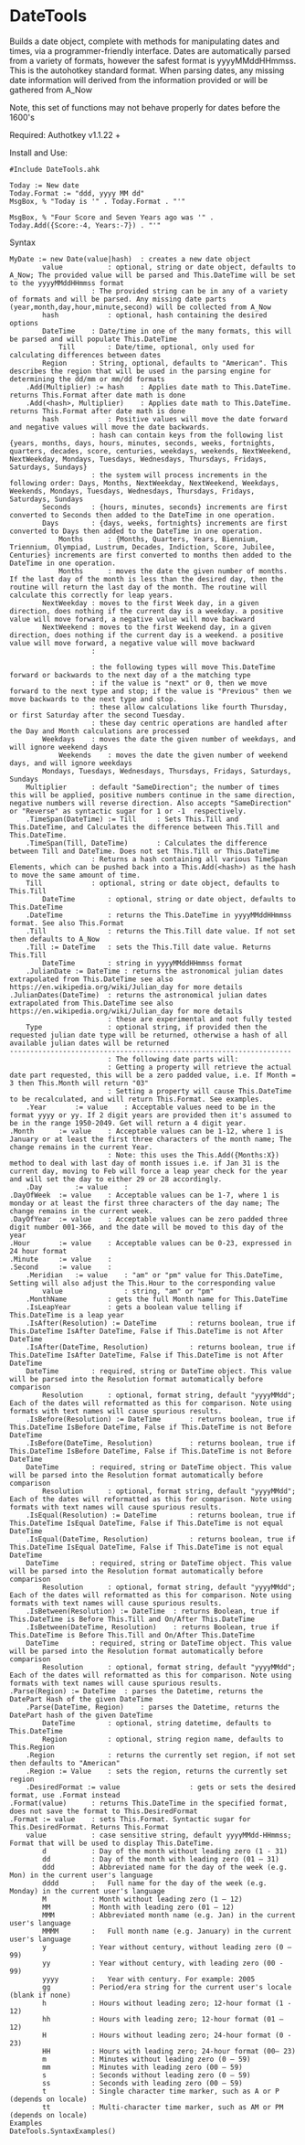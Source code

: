 # DateTools
Builds a date object, complete with methods for manipulating dates and times, via a programmer-friendly interface. Dates are automatically parsed from a variety of formats, however the safest format is yyyyMMddHHmmss. This is the autohotkey standard format. When parsing dates, any missing date information will derived from the information provided or will be gathered from A_Now

Note, this set of functions may not behave properly for dates before the 1600's

Required: Authotkey v1.1.22 +

Install and Use: 

	#Include DateTools.ahk
	
	Today := New date
	Today.Format := "ddd, yyyy MM dd"
	MsgBox, % "Today is '" . Today.Format . "'"
	
	MsgBox, % "Four Score and Seven Years ago was '" . Today.Add({Score:-4, Years:-7}) . "'"

Syntax

	MyDate := new Date(value|hash)	: creates a new date object
			value 			: optional, string or date object, defaults to A_Now; The provided value will be parsed and This.DateTime will be set to the yyyyMMddHHmmss format
						: The provided string can be in any of a variety of formats and will be parsed. Any missing date parts (year,month,day,hour,minute,second) will be collected from A_Now
			hash			: optional, hash containing the desired options	
			DateTime	: Date/time in one of the many formats, this will be parsed and will populate This.DateTime
				Till		: Date/time, optional, only used for calculating differences between dates
			Region		: String, optional, defaults to "American". This describes the region that will be used in the parsing engine for determining the dd/mm or mm/dd formats
		.Add(Multiplier) := hash	: Applies date math to This.DateTime. returns This.Format after date math is done
		.Add(<hash>, Multiplier) 	: Applies date math to This.DateTime. returns This.Format after date math is done
			hash			: Positive values will move the date forward and negative values will move the date backwards. 
						: hash can contain keys from the following list {years, months, days, hours, minutes, seconds, weeks, fortnights, quarters, decades, score, centuries, weekdays, weekends, NextWeekend, NextWeekday, Mondays, Tuesdays, Wednesdays, Thursdays, Fridays, Saturdays, Sundays}
						: the system will process increments in the following order: Days, Months, NextWeekday, NextWeekend, Weekdays, Weekends, Mondays, Tuesdays, Wednesdays, Thursdays, Fridays, Saturdays, Sundays
			Seconds		: {hours, minutes, seconds} increments are first converted to Seconds then added to the DateTime in one operation.
			Days		: {days, weeks, fortnights} increments are first converted to Days then added to the DateTime in one operation.
				Months		: {Months, Quarters, Years, Biennium, Triennium, Olympiad, Lustrum, Decades, Indiction, Score, Jubilee, Centuries} increments are first converted to months then added to the DateTime in one operation. 
				Months		: moves the date the given number of months. If the last day of the month is less than the desired day, then the routine will return the last day of the month. The routine will calculate this correctly for leap years.
			NextWeekday : moves to the first Week day, in a given direction, does nothing if the current day is a weekday. a positive value will move forward, a negative value will move backward
			NextWeekend : moves to the first Weekend day, in a given direction, does nothing if the current day is a weekend. a positive value will move forward, a negative value will move backward
						: 
	
						: the following types will move This.DateTime forward or backwards to the next day of a the matching type
						: if the value is "next" or 0, then we move forward to the next type and stop; if the value is "Previous" then we move backwards to the next type and stop.
						: these allow calculations like fourth Thursday, or first Saturday after the second Tuesday.
						: these day centric operations are handled after the Day and Month calculations are processed
			Weekdays	: moves the date the given number of weekdays, and will ignore weekend days
				Weekends	: moves the date the given number of weekend days, and will ignore weekdays
			Mondays, Tuesdays, Wednesdays, Thursdays, Fridays, Saturdays, Sundays
		Multiplier		: default "SameDirection"; the number of times this will be applied, positive numbers continue in the same direction, negative numbers will reverse direction. Also accepts "SameDirection" or "Reverse" as syntactic sugar for 1 or -1  respectively.
		.TimeSpan(DateTime) := Till		: Sets This.Till and This.DateTime, and Calculates the difference between This.Till and This.DateTime. 
		.TimeSpan(Till, DateTime)		: Calculates the difference between Till and DateTime. Does not set This.Till or This.DateTime
						: Returns a hash containing all various TimeSpan Elements, which can be pushed back into a This.Add(<hash>) as the hash to move the same amount of time.
		Till			: optional, string or date object, defaults to This.Till
			DateTime		: optional, string or date object, defaults to This.DateTime
		.DateTime			: returns the This.DateTime in yyyyMMddHHmmss format. See also This.Format
		.Till 				: returns the This.Till date value. If not set then defaults to A_Now
		.Till := DateTime	: sets the This.Till date value. Returns This.Till
			DateTime 		: string in yyyyMMddHHmmss format
		.JulianDate := DateTime	: returns the astronomical julian dates extrapolated from This.DateTime see also https://en.wikipedia.org/wiki/Julian_day for more details
	.JulianDates(DateTime)	: returns the astronomical julian dates extrapolated from This.DateTime see also https://en.wikipedia.org/wiki/Julian_day for more details 
							: these are experimental and not fully tested
		Type				: optional string, if provided then the requested julian date type will be returned, otherwise a hash of all available julian dates will be returned
	---------------------------------------------------------------------
							: The following date parts will:
							: Getting a property will retrieve the actual date part requested, this will be a zero padded value, i.e. If Month = 3 then This.Month will return "03"
							: Setting a property will cause This.DateTime to be recalculated, and will return This.Format. See examples.
		.Year		:= value	: Acceptable values need to be in the format yyyy or yy. If 2 digit years are provided then it's assumed to be in the range 1950-2049. Get will return a 4 digit year.
	.Month		:= value	: Acceptable values can be 1-12, where 1 is January or at least the first three characters of the month name; The change remains in the current Year.
							: Note: this uses the This.Add({Months:X}) method to deal with last day of month issues i.e. if Jan 31 is the current day, moving to Feb will force a leap year check for the year and will set the day to either 29 or 28 accordingly.
		.Day		:= value	: 
	.DayOfWeek 	:= value	: Acceptable values can be 1-7, where 1 is monday or at least the first three characters of the day name; The change remains in the current week.
	.DayOfYear 	:= value	: Acceptable values can be zero padded three digit number 001-366, and the date will be moved to this day of the year 
	.Hour		:= value	: Acceptable values can be 0-23, expressed in 24 hour format
	.Minute		:= value	: 
	.Second		:= value	: 
		.Meridian 	:= value	: "am" or "pm" value for This.DateTime, Setting will also adjust the This.Hour to the corresponding value
			value				: string, "am" or "pm"
		.MonthName			: gets the full Month name for This.DateTime
		.IsLeapYear			: gets a boolean value telling if This.DateTime is a leap year
		.IsAfter(Resolution) := DateTime		: returns boolean, true if This.DateTime IsAfter DateTime, False if This.DateTime is not After DateTime
		.IsAfter(DateTime, Resolution) 			: returns boolean, true if This.DateTime IsAfter DateTime, False if This.DateTime is not After DateTime
		DateTime		: required, string or DateTime object. This value will be parsed into the Resolution format automatically before comparison
			Resolution		: optional, format string, default "yyyyMMdd"; Each of the dates will reformatted as this for comparison. Note using formats with text names will cause spurious results.
		.IsBefore(Resolution) := DateTime		: returns boolean, true if This.DateTime IsBefore DateTime, False if This.DateTime is not Before DateTime
		.IsBefore(DateTime, Resolution) 		: returns boolean, true if This.DateTime IsBefore DateTime, False if This.DateTime is not Before DateTime
		DateTime		: required, string or DateTime object. This value will be parsed into the Resolution format automatically before comparison
			Resolution		: optional, format string, default "yyyyMMdd"; Each of the dates will reformatted as this for comparison. Note using formats with text names will cause spurious results.
		.IsEqual(Resolution) := DateTime		: returns boolean, true if This.DateTime IsEqual DateTime, False if This.DateTime is not equal DateTime
		.IsEqual(DateTime, Resolution) 			: returns boolean, true if This.DateTime IsEqual DateTime, False if This.DateTime is not equal DateTime
		DateTime		: required, string or DateTime object. This value will be parsed into the Resolution format automatically before comparison 
			Resolution		: optional, format string, default "yyyyMMdd"; Each of the dates will reformatted as this for comparison. Note using formats with text names will cause spurious results.
		.IsBetween(Resolution) := DateTime	: returns Boolean, true if This.DateTime is Before This.Till and On/After This.DateTime
		.IsBetween(DateTime, Resolution)	: returns Boolean, true if This.DateTime is Before This.Till and On/After This.DateTime
		DateTime		: required, string or DateTime object. This value will be parsed into the Resolution format automatically before comparison
			Resolution		: optional, format string, default "yyyyMMdd"; Each of the dates will reformatted as this for comparison. Note using formats with text names will cause spurious results.
	.Parse(Region) := DateTime	: parses the Datetime, returns the DatePart Hash of the given DateTime
		.Parse(DateTime, Region) 	: parses the Datetime, returns the DatePart hash of the given DateTime
			DateTime		: optional, string datetime, defaults to This.DateTime
			Region			: optional, string region name, defaults to This.Region
		.Region				: returns the currently set region, if not set then defaults to "American"
		.Region := Value	: sets the region, returns the currently set region
		.DesiredFormat := value 				: gets or sets the desired format, use .Format instead
	.Format(value)		: returns This.DateTime in the specified format, does not save the format to This.DesiredFormat
	.Format := value	: sets This.Format. Syntactic sugar for This.DesiredFormat. Returns This.Format 
		value			: case sensitive string, default yyyyMMdd-HHmmss; Format that will be used to display This.DateTime.  
			d			: Day of the month without leading zero (1 - 31)
			dd			: Day of the month with leading zero (01 – 31)
			ddd			: Abbreviated name for the day of the week (e.g. Mon) in the current user's language
			dddd		: 	Full name for the day of the week (e.g. Monday) in the current user's language
			M			: Month without leading zero (1 – 12)
			MM			: Month with leading zero (01 – 12)
			MMM			: Abbreviated month name (e.g. Jan) in the current user's language
			MMMM		: 	Full month name (e.g. January) in the current user's language
			y			: Year without century, without leading zero (0 – 99)
			yy			: Year without century, with leading zero (00 - 99)
			yyyy		: 	Year with century. For example: 2005
			gg			: Period/era string for the current user's locale (blank if none)
			h			: Hours without leading zero; 12-hour format (1 - 12)
			hh			: Hours with leading zero; 12-hour format (01 – 12)
			H			: Hours without leading zero; 24-hour format (0 - 23)
			HH			: Hours with leading zero; 24-hour format (00– 23)
			m			: Minutes without leading zero (0 – 59)
			mm			: Minutes with leading zero (00 – 59)
			s			: Seconds without leading zero (0 – 59)
			ss			: Seconds with leading zero (00 – 59)
			t			: Single character time marker, such as A or P (depends on locale)
			tt			: Multi-character time marker, such as AM or PM (depends on locale)
	Examples
	DateTools.SyntaxExamples()
